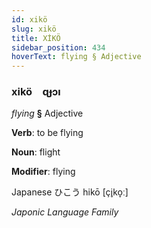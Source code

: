 ```yaml
---
id: xikö
slug: xikö
title: XİKÖ
sidebar_position: 434
hoverText: flying § Adjective
---
```


### xikö&emsp;<span kind="abugida">ɋɟɔı</span>

*flying* **§** Adjective

**Verb**: to be flying

**Noun**: flight

**Modifier**: flying

Japanese ひこう hikō [çi̥ko̞ː]

*Japonic Language Family*